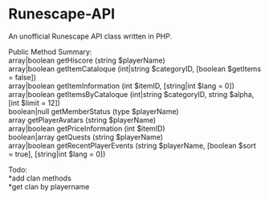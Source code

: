 Runescape-API
=============

An unofficial Runescape API class written in PHP.

Public Method Summary:<br />
array|boolean getHiscore (string $playerName)<br />
array|boolean getItemCataloque (int|string $categoryID, [boolean $getItems = false])<br />
array|boolean getItemInformation (int $itemID, [string|int $lang = 0])<br />
array|boolean getItemsByCataloque (int|string $categoryID, string $alpha, [int $limit = 12])<br />
boolean|null getMemberStatus (type $playerName)<br />
array getPlayerAvatars (string $playerName)<br />
array|boolean getPriceInformation (int $itemID)<br />
boolean|array getQuests (string $playerName)<br />
array|boolean getRecentPlayerEvents (string $playerName, [boolean $sort = true], [string|int $lang = 0])

Todo:<br />
*add clan methods<br />
*get clan by playername<br />
